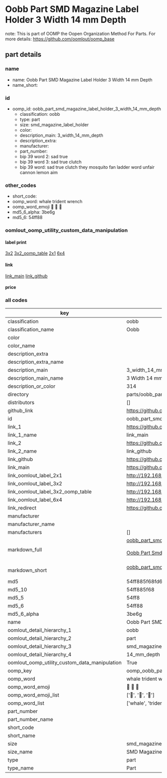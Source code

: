 # Oobb Part SMD Magazine Label Holder 3 Width 14 mm Depth  

note: This is part of OOMP the Oopen Organization Method For Parts. For more details: https://github.com/oomlout/oomp_base

##  part details
  







### name
* name: Oobb Part SMD Magazine Label Holder 3 Width 14 mm Depth
* name_short: 
### id
* oomp_id: oobb_part_smd_magazine_label_holder_3_width_14_mm_depth
  * classification: oobb
  * type: part
  * size: smd_magazine_label_holder
  * color: 
  * description_main: 3_width_14_mm_depth
  * description_extra: 
  * manufacturer: 
  * part_number: 
  * bip 39 word 2: sad true
  * bip 39 word 3: sad true clutch
  * bip 39 word: sad true clutch they mosquito fan ladder word unfair cannon lemon aim

### other_codes
* short_code: 
* oomp_word: whale trident wrench
* oomp_word_emoji :whale: :trident: :wrench:
* md5_6_alpha: 3be6g
* md5_6: 54ff88






### oomlout_oomp_utility_custom_data_manipulation
#### label print
[3x2](http://192.168.1.245:1112/?label=oomp%203be6g)
[3x2_oomp_table](http://192.168.1.108:1112/?label=oomp%203be6g)
[2x1](http://192.168.1.242:1112/?label=oomp%203be6g)
[6x4](http://192.168.1.55:1112/?label=oomp%203be6g)    

#### link

[link_main](https://github.com/oomlout/oomlout_oomp_version_1_messy/tree/main/parts/oobb_part_smd_magazine_label_holder_3_width_14_mm_depth) [link_github](https://github.com/oomlout/oomlout_oomp_version_1_messy/tree/main/parts/oobb_part_smd_magazine_label_holder_3_width_14_mm_depth)                             

#### price







### all codes 
| key | value |  
| --- | --- |  
| classification | oobb |  
| classification_name | Oobb |  
| color |  |  
| color_name |  |  
| description_extra |  |  
| description_extra_name |  |  
| description_main | 3_width_14_mm_depth |  
| description_main_name | 3 Width 14 mm Depth |  
| description_or_color | 314 |  
| directory | parts/oobb_part_smd_magazine_label_holder_3_width_14_mm_depth |  
| distributors | [] |  
| github_link | https://github.com/oomlout/oomlout_oomp_part_src/tree/main/parts/oobb_part_smd_magazine_label_holder_3_width_14_mm_depth |  
| id | oobb_part_smd_magazine_label_holder_3_width_14_mm_depth |  
| link_1 | https://github.com/oomlout/oomlout_oomp_version_1_messy/tree/main/parts/oobb_part_smd_magazine_label_holder_3_width_14_mm_depth |  
| link_1_name | link_main |  
| link_2 | https://github.com/oomlout/oomlout_oomp_version_1_messy/tree/main/parts/oobb_part_smd_magazine_label_holder_3_width_14_mm_depth |  
| link_2_name | link_github |  
| link_github | https://github.com/oomlout/oomlout_oomp_version_1_messy/tree/main/parts/oobb_part_smd_magazine_label_holder_3_width_14_mm_depth |  
| link_main | https://github.com/oomlout/oomlout_oomp_version_1_messy/tree/main/parts/oobb_part_smd_magazine_label_holder_3_width_14_mm_depth |  
| link_oomlout_label_2x1 | http://192.168.1.242:1112/?label=oomp%203be6g |  
| link_oomlout_label_3x2 | http://192.168.1.245:1112/?label=oomp%203be6g |  
| link_oomlout_label_3x2_oomp_table | http://192.168.1.108:1112/?label=oomp%203be6g |  
| link_oomlout_label_6x4 | http://192.168.1.55:1112/?label=oomp%203be6g |  
| link_redirect | https://github.com/oomlout/oomlout_oomp_version_1_messy/tree/main/parts/oobb_part_smd_magazine_label_holder_3_width_14_mm_depth |  
| manufacturer |  |  
| manufacturer_name |  |  
| manufacturers | [] |  
| markdown_full | [oobb_part_smd_magazine_label_holder_3_width_14_mm_depth](none)<br>[](none)<br>[Oobb Part Smd Magazine Label Holder 3 Width 14 Mm Depth](none)<br><br> |  
| markdown_short | [oobb_part_smd_magazine_label_holder_3_width_14_mm_depth](none)<br><br> |  
| md5 | 54ff885f68fd6f8d4b480e08593a55ed |  
| md5_10 | 54ff885f68 |  
| md5_5 | 54ff8 |  
| md5_6 | 54ff88 |  
| md5_6_alpha | 3be6g |  
| name | Oobb Part SMD Magazine Label Holder 3 Width 14 mm Depth |  
| oomlout_detail_hierarchy_1 | oobb |  
| oomlout_detail_hierarchy_2 | part |  
| oomlout_detail_hierarchy_3 | smd_magazine_label_holder |  
| oomlout_detail_hierarchy_4 | 14_mm_depth |  
| oomlout_oomp_utility_custom_data_manipulation | True |  
| oomp_key | oomp_oobb_part_smd_magazine_label_holder_3_width_14_mm_depth |  
| oomp_word | whale trident wrench |  
| oomp_word_emoji | :whale: :trident: :wrench: |  
| oomp_word_emoji_list | [':whale:', ':trident:', ':wrench:'] |  
| oomp_word_list | ['whale', 'trident', 'wrench'] |  
| part_number |  |  
| part_number_name |  |  
| short_code |  |  
| short_name |  |  
| size | smd_magazine_label_holder |  
| size_name | SMD Magazine Label Holder |  
| type | part |  
| type_name | Part |  

